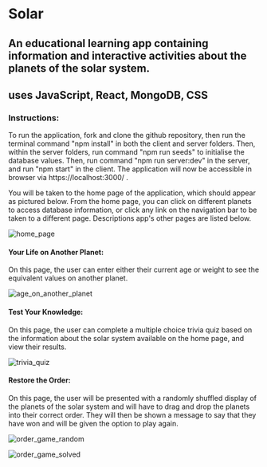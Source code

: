# Solar 
## An educational learning app containing information and interactive activities about the planets of the solar system.

## uses JavaScript, React, MongoDB, CSS

### Instructions:

To run the application, fork and clone the github repository, then run the terminal command "npm install" in both the client and server folders. Then, within the server folders, run command "npm run seeds" to initialise the database values. Then, run command "npm run server:dev" in the server, and run "npm start" in the client. The application will now be accessible in browser via https://localhost:3000/ .

You will be taken to the home page of the application, which should appear as pictured below. From the home page, you can click on different planets to access database information, or click any link on the navigation bar to be taken to a different page. Descriptions app's other pages are listed below.

![home_page](https://github.com/jcogan97/planet_edu_project/blob/main/client/src/images/home-page.png)


#### Your Life on Another Planet:

On this page, the user can enter either their current age or weight to see the equivalent values on another planet.

![age_on_another_planet](https://github.com/jcogan97/planet_edu_project/blob/main/client/src/images/age-on-another-planet.png)

#### Test Your Knowledge:

On this page, the user can complete a multiple choice trivia quiz based on the information about the solar system available on the home page, and view their results.

![trivia_quiz](https://github.com/jcogan97/planet_edu_project/blob/main/client/src/images/trivia-quiz.png)

#### Restore the Order:

On this page, the user will be presented with a randomly shuffled display of the planets of the solar system and will have to drag and drop the planets into their correct order. They will then be shown a message to say that they have won and will be given the option to play again.

![order_game_random](https://github.com/jcogan97/planet_edu_project/blob/main/client/src/images/order-game-random.png)

![order_game_solved](https://github.com/jcogan97/planet_edu_project/blob/main/client/src/images/order-game-solved.png)


